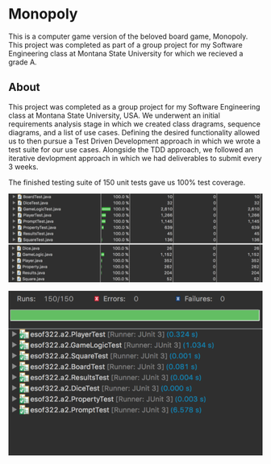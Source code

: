 # Monopoly

This is a computer game version of the beloved board game, Monopoly. This project was completed as part of a group project for my Software Engineering class at Montana State University for which we recieved a grade A.  

## About

This project was completed as a group project for my Software Engineering class at Montana State University, USA. We underwent an initial requirements analysis stage in which we created class dragrams, sequence diagrams, and a list of use cases. Defining the desired functionality allowed us to then pursue a Test Driven Development approach in which we wrote a test suite for our use cases. Alongside the TDD approach, we followed an iterative devlopment approach in which we had deliverables to submit every 3 weeks. 

The finished testing suite of 150 unit tests gave us 100% test coverage.
 
![Test Coverage](https://github.com/C2P1/Monopoly/blob/master/media/testcoverage.png)


![Unit Tests](https://github.com/C2P1/Monopoly/blob/master/media/unittests.png)
 

 
